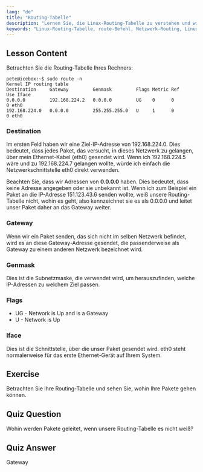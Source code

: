 ```yaml
---
lang: "de"
title: "Routing-Tabelle"
description: "Lernen Sie, die Linux-Routing-Tabelle zu verstehen und wie Pakete mit dem route-Befehl geroutet werden. Erkunden Sie Ziele, Gateways und Schnittstellen für Netzwerk-Grundlagen."
keywords: "Linux-Routing-Tabelle, route-Befehl, Netzwerk-Routing, Linux-Netzwerk, Linux für Anfänger, Linux-Tutorial, Netzwerk-Anleitung"
---
```


## Lesson Content

Betrachten Sie die Routing-Tabelle Ihres Rechners:

```plaintext
pete@icebox:~$ sudo route -n
Kernel IP routing table
Destination     Gateway         Genmask         Flags Metric Ref    Use Iface
0.0.0.0         192.168.224.2   0.0.0.0         UG    0      0        0 eth0
192.168.224.0   0.0.0.0         255.255.255.0   U     1      0        0 eth0
```

### Destination

Im ersten Feld haben wir eine Ziel-IP-Adresse von 192.168.224.0. Dies bedeutet, dass jedes Paket, das versucht, in dieses Netzwerk zu gelangen, über mein Ethernet-Kabel (eth0) gesendet wird. Wenn ich 192.168.224.5 wäre und zu 192.168.224.7 gelangen wollte, würde ich einfach die Netzwerkschnittstelle eth0 direkt verwenden.

Beachten Sie, dass wir Adressen von **0.0.0.0** haben. Dies bedeutet, dass keine Adresse angegeben oder sie unbekannt ist. Wenn ich zum Beispiel ein Paket an die IP-Adresse 151.123.43.6 senden wollte, weiß unsere Routing-Tabelle nicht, wohin es geht, also kennzeichnet sie es als 0.0.0.0 und leitet unser Paket daher an das Gateway weiter.

### Gateway

Wenn wir ein Paket senden, das sich nicht im selben Netzwerk befindet, wird es an diese Gateway-Adresse gesendet, die passenderweise als Gateway zu einem anderen Netzwerk bezeichnet wird.

### Genmask

Dies ist die Subnetzmaske, die verwendet wird, um herauszufinden, welche IP-Adressen zu welchem Ziel passen.

### Flags

- UG - Network is Up and is a Gateway
- U - Network is Up

### Iface

Dies ist die Schnittstelle, über die unser Paket gesendet wird. eth0 steht normalerweise für das erste Ethernet-Gerät auf Ihrem System.

## Exercise

Betrachten Sie Ihre Routing-Tabelle und sehen Sie, wohin Ihre Pakete gehen können.

## Quiz Question

Wohin werden Pakete geleitet, wenn unsere Routing-Tabelle es nicht weiß?

## Quiz Answer

Gateway
